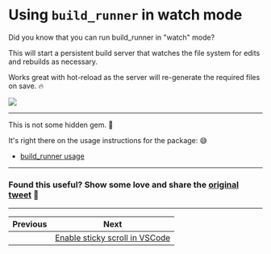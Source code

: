 # Using `build_runner` in watch mode

Did you know that you can run build_runner in "watch" mode?

This will start a persistent build server that watches the file system for edits and rebuilds as necessary.

Works great with hot-reload as the server will re-generate the required files on save. 🔥

![](075.gif)

---

This is not some hidden gem. 💎

It's right there on the usage instructions for the package: 😅

- [build_runner usage](https://pub.dev/packages/build_runner#usage)

---


### Found this useful? Show some love and share the [original tweet](https://twitter.com/biz84/status/1582759551912198144) 🙏

---

| Previous | Next |
| -------- | ---- |
|  | [Enable sticky scroll in VSCode](../0076-sticky-scroll-vscode/index.md) |